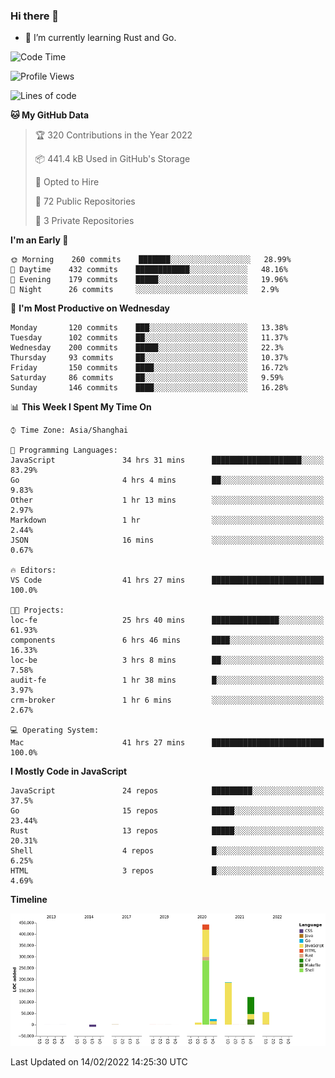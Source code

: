 ### Hi there 👋

- 🌱 I’m currently learning Rust and Go.

<!--START_SECTION:waka-->
![Code Time](http://img.shields.io/badge/Code%20Time-241%20hrs%2057%20mins-blue)

![Profile Views](http://img.shields.io/badge/Profile%20Views-0-blue)

![Lines of code](https://img.shields.io/badge/From%20Hello%20World%20I%27ve%20Written-837%20Thousand%20lines%20of%20code-blue)

**🐱 My GitHub Data** 

> 🏆 320 Contributions in the Year 2022
 > 
> 📦 441.4 kB Used in GitHub's Storage 
 > 
> 💼 Opted to Hire
 > 
> 📜 72 Public Repositories 
 > 
> 🔑 3 Private Repositories  
 > 
**I'm an Early 🐤** 

```text
🌞 Morning    260 commits    ███████░░░░░░░░░░░░░░░░░░   28.99% 
🌆 Daytime    432 commits    ████████████░░░░░░░░░░░░░   48.16% 
🌃 Evening    179 commits    █████░░░░░░░░░░░░░░░░░░░░   19.96% 
🌙 Night      26 commits     ░░░░░░░░░░░░░░░░░░░░░░░░░   2.9%

```
📅 **I'm Most Productive on Wednesday** 

```text
Monday       120 commits    ███░░░░░░░░░░░░░░░░░░░░░░   13.38% 
Tuesday      102 commits    ██░░░░░░░░░░░░░░░░░░░░░░░   11.37% 
Wednesday    200 commits    █████░░░░░░░░░░░░░░░░░░░░   22.3% 
Thursday     93 commits     ██░░░░░░░░░░░░░░░░░░░░░░░   10.37% 
Friday       150 commits    ████░░░░░░░░░░░░░░░░░░░░░   16.72% 
Saturday     86 commits     ██░░░░░░░░░░░░░░░░░░░░░░░   9.59% 
Sunday       146 commits    ████░░░░░░░░░░░░░░░░░░░░░   16.28%

```


📊 **This Week I Spent My Time On** 

```text
⌚︎ Time Zone: Asia/Shanghai

💬 Programming Languages: 
JavaScript               34 hrs 31 mins      ████████████████████░░░░░   83.29% 
Go                       4 hrs 4 mins        ██░░░░░░░░░░░░░░░░░░░░░░░   9.83% 
Other                    1 hr 13 mins        ░░░░░░░░░░░░░░░░░░░░░░░░░   2.97% 
Markdown                 1 hr                ░░░░░░░░░░░░░░░░░░░░░░░░░   2.44% 
JSON                     16 mins             ░░░░░░░░░░░░░░░░░░░░░░░░░   0.67%

🔥 Editors: 
VS Code                  41 hrs 27 mins      █████████████████████████   100.0%

🐱‍💻 Projects: 
loc-fe                   25 hrs 40 mins      ███████████████░░░░░░░░░░   61.93% 
components               6 hrs 46 mins       ████░░░░░░░░░░░░░░░░░░░░░   16.33% 
loc-be                   3 hrs 8 mins        ██░░░░░░░░░░░░░░░░░░░░░░░   7.58% 
audit-fe                 1 hr 38 mins        █░░░░░░░░░░░░░░░░░░░░░░░░   3.97% 
crm-broker               1 hr 6 mins         ░░░░░░░░░░░░░░░░░░░░░░░░░   2.67%

💻 Operating System: 
Mac                      41 hrs 27 mins      █████████████████████████   100.0%

```

**I Mostly Code in JavaScript** 

```text
JavaScript               24 repos            █████████░░░░░░░░░░░░░░░░   37.5% 
Go                       15 repos            █████░░░░░░░░░░░░░░░░░░░░   23.44% 
Rust                     13 repos            █████░░░░░░░░░░░░░░░░░░░░   20.31% 
Shell                    4 repos             █░░░░░░░░░░░░░░░░░░░░░░░░   6.25% 
HTML                     3 repos             █░░░░░░░░░░░░░░░░░░░░░░░░   4.69%

```


**Timeline**

![Chart not found](https://raw.githubusercontent.com/elton/elton/main/charts/bar_graph.png) 


 Last Updated on 14/02/2022 14:25:30 UTC
<!--END_SECTION:waka-->

<!--
**elton/elton** is a ✨ _special_ ✨ repository because its `README.md` (this file) appears on your GitHub profile.

Here are some ideas to get you started:

- 🔭 I’m currently working on ...
- 🌱 I’m currently learning ...
- 👯 I’m looking to collaborate on ...
- 🤔 I’m looking for help with ...
- 💬 Ask me about ...
- 📫 How to reach me: ...
- 😄 Pronouns: ...
- ⚡ Fun fact: ...
-->
